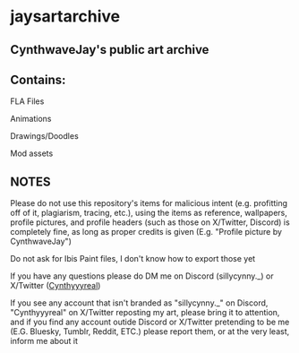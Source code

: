 # jaysartarchive
## CynthwaveJay's public art archive

## Contains:
FLA Files

Animations

Drawings/Doodles

Mod assets

## NOTES

Please do not use this repository's items for malicious intent (e.g. profitting off of it, plagiarism, tracing, etc.), using the items as reference, wallpapers, profile pictures, and profile headers (such as those on X/Twitter, Discord) is completely fine, as long as proper credits is given (E.g. "Profile picture by CynthwaveJay")

Do not ask for Ibis Paint files, I don't know how to export those yet

If you have any questions please do DM me on Discord (sillycynny._) or X/Twitter ([Cynthyyyreal](https://x.com/Cynthyyyreal))

If you see any account that isn't branded as "sillycynny._" on Discord, "Cynthyyyreal" on X/Twitter reposting my art, please bring it to attention, and if you find any account outide Discord or X/Twitter pretending to be me (E.G. Bluesky, Tumblr, Reddit, ETC.) please report them, or at the very least, inform me about it
